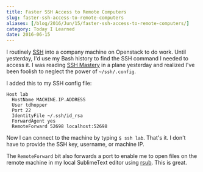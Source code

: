 ```yaml
---
title: Faster SSH Access to Remote Computers
slug: faster-ssh-access-to-remote-computers
aliases: [/blog/2016/Jun/15/faster-ssh-access-to-remote-computers/]
category: Today I Learned
date: 2016-06-15
---
```


I routinely [SSH](https://en.wikipedia.org/wiki/SSH "Wikipedia Entry: SSH") into a company machine on Openstack to do work. Until yesterday, I'd use my Bash history to find the SSH command I needed to access it. I was reading [SSH Mastery](https://www.amazon.com/SSH-Mastery-OpenSSH-PuTTY-Tunnels/dp/1470069717) in a plane yesterday and realized I've been foolish to neglect the power of `~/ssh/.config`.

I added this to my SSH config file:

```
Host lab
  HostName MACHINE.IP.ADDRESS
  User tdhopper
  Port 22
  IdentityFile ~/.ssh/id_rsa
  ForwardAgent yes
  RemoteForward 52698 localhost:52698
```

Now I can connect to the machine by typing `$ ssh lab`. That's it. I don't have to provide the SSH key, username, or machine IP.

The `RemoteForward` bit also forwards a port to enable me to open files on the remote machine in my local SublimeText editor using [rsub](https://github.com/henrikpersson/rsub). This is great.